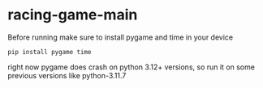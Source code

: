 # racing-game-main
Before running make sure to install pygame and time in your device
 ```shell
pip install pygame time
```
right now pygame does crash on python 3.12+ versions, so run it on some previous versions like python-3.11.7
